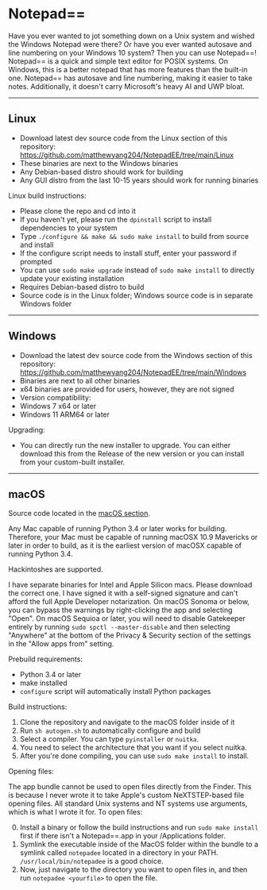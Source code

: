 # Notepad==
Have you ever wanted to jot something down on a Unix system and wished the Windows Notepad were there? Or have you ever wanted autosave and line numbering on your Windows 10 system? Then you can use Notepad==! Notepad== is a quick and simple text editor for POSIX systems. On Windows, this is a better notepad that has more features than the built-in one. Notepad== has autosave and line numbering, making it easier to take notes. Additionally, it doesn't carry Microsoft's heavy AI and UWP bloat.

-----
Linux
-----
- Download latest dev source code from the Linux section of this repository: https://github.com/matthewyang204/NotepadEE/tree/main/Linux
- These binaries are next to the Windows binaries
- Any Debian-based distro should work for building
- Any GUI distro from the last 10-15 years should work for running binaries

Linux build instructions:
- Please clone the repo and cd into it
- If you haven't yet, please run the `dpinstall` script to install dependencies to your system
- Type `./configure && make && sudo make install` to build from source and install
- If the configure script needs to install stuff, enter your password if prompted
- You can use `sudo make upgrade` instead of `sudo make install` to directly update your existing installation
- Requires Debian-based distro to build
- Source code is in the Linux folder; Windows source code is in separate Windows folder

-----
Windows
-----
- Download the latest dev source code from the Windows section of this repository: https://github.com/matthewyang204/NotepadEE/tree/main/Windows
- Binaries are next to all other binaries
- x64 binaries are provided for users, however, they are not signed
- Version compatibility:
- Windows 7 x64 or later
- Windows 11 ARM64 or later

Upgrading:
- You can directly run the new installer to upgrade. You can either download this from the Release of the new version or you can install from your custom-built installer.

-----
macOS
-----
Source code located in the [macOS section](https://github.com/matthewyang204/NotepadEE/tree/main/macOS).

Any Mac capable of running Python 3.4 or later works for building. Therefore, your Mac must be capable of running macOSX 10.9 Mavericks or later in order to build, as it is the earliest version of macOSX capable of running Python 3.4.

Hackintoshes are supported.

I have separate binaries for Intel and Apple Silicon macs. Please download the correct one. I have signed it with a self-signed signature and can't afford the full Apple Developer notarization. On macOS Sonoma or below, you can bypass the warnings by right-clicking the app and selecting "Open". On macOS Sequioa or later, you will need to disable Gatekeeper entirely by running `sudo spctl --master-disable` and then selecting "Anywhere" at the bottom of the Privacy & Security section of the settings in the "Allow apps from" setting.

Prebuild requirements:
- Python 3.4 or later
- make installed
- `configure` script will automatically install Python packages

Build instructions:
1. Clone the repository and navigate to the macOS folder inside of it
2. Run `sh autogen.sh` to automatically configure and build
3. Select a compiler. You can type `pyinstaller` or `nuitka`.
4. You need to select the architecture that you want if you select nuitka.
5. After you're done compiling, you can use `sudo make install` to install.

Opening files:

The app bundle cannot be used to open files directly from the Finder. This is because I never wrote it to take Apple's custom NeXTSTEP-based file opening files. All standard Unix systems and NT systems use arguments, which is what I wrote it for. To open files:

0. Install a binary or follow the build instructions and run `sudo make install` first if there isn't a Notepad==.app in your /Applications folder.
1. Symlink the executable inside of the MacOS folder within the bundle to a symlink called `notepadee` located in a directory in your PATH. `/usr/local/bin/notepadee` is a good choice.
2. Now, just navigate to the directory you want to open files in, and then run `notepadee <yourfile>` to open the file.

